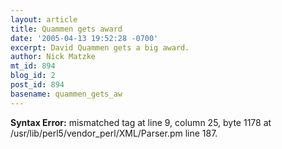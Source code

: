 ```yaml
---
layout: article
title: Quammen gets award
date: '2005-04-13 19:52:28 -0700'
excerpt: David Quammen gets a big award.
author: Nick Matzke
mt_id: 894
blog_id: 2
post_id: 894
basename: quammen_gets_aw
---
```

<p><strong>Syntax Error:</strong> 
mismatched tag at line 9, column 25, byte 1178 at /usr/lib/perl5/vendor_perl/XML/Parser.pm line 187.
</p>
